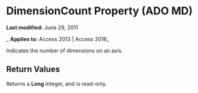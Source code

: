 
# DimensionCount Property (ADO MD)

 **Last modified:** June 29, 2011

 _ **Applies to:** Access 2013 | Access 2016_



Indicates the number of dimensions on an axis.

## Return Values

Returns a  **Long** integer, and is read-only.

